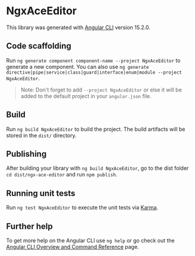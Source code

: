 # NgxAceEditor

This library was generated with [Angular CLI](https://github.com/angular/angular-cli) version 15.2.0.

## Code scaffolding

Run `ng generate component component-name --project NgxAceEditor` to generate a new component. You can also use `ng generate directive|pipe|service|class|guard|interface|enum|module --project NgxAceEditor`.
> Note: Don't forget to add `--project NgxAceEditor` or else it will be added to the default project in your `angular.json` file. 

## Build

Run `ng build NgxAceEditor` to build the project. The build artifacts will be stored in the `dist/` directory.

## Publishing

After building your library with `ng build NgxAceEditor`, go to the dist folder `cd dist/ngx-ace-editor` and run `npm publish`.

## Running unit tests

Run `ng test NgxAceEditor` to execute the unit tests via [Karma](https://karma-runner.github.io).

## Further help

To get more help on the Angular CLI use `ng help` or go check out the [Angular CLI Overview and Command Reference](https://angular.io/cli) page.
